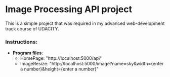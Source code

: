 # Image Processing API project

This is a simple project that was required in my advanced web-development track course of UDACITY.

### Instructions:

* **Program files**:
  * HomePage: "http://localhost:5000/api"
  * ImageResize: "http://localhost:5000/image?name=sky&width={enter a number}&height={enter a number}"